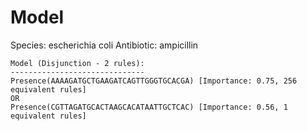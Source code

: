 
# Model

Species: escherichia coli
Antibiotic: ampicillin

```
Model (Disjunction - 2 rules):
------------------------------
Presence(AAAAGATGCTGAAGATCAGTTGGGTGCACGA) [Importance: 0.75, 256 equivalent rules]
OR
Presence(CGTTAGATGCACTAAGCACATAATTGCTCAC) [Importance: 0.56, 1 equivalent rules]

```


